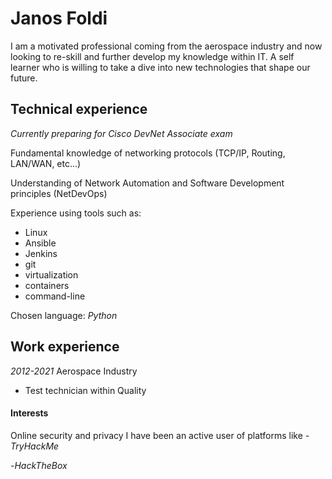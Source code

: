 # Janos Foldi

I am a motivated professional coming from the aerospace industry and now looking to re-skill and further
develop my knowledge within IT. A self learner who is willing to take a dive into new technologies that
shape our future.

## Technical experience

_Currently preparing for Cisco DevNet Associate exam_

Fundamental knowledge of networking protocols (TCP/IP, Routing, LAN/WAN, etc...)

Understanding of Network Automation and Software Development principles (NetDevOps)

Experience using tools such as:
  - Linux 
  - Ansible 
  - Jenkins
  - git
  - virtualization
  - containers
  - command-line

Chosen language: _Python_

## Work experience

_2012-2021_ Aerospace Industry
  - Test technician within Quality

#### Interests

Online security and privacy
I have been an active user of platforms like 
  -_TryHackMe_ <script src="https://tryhackme.com/badge/377390"></script>



  -_HackTheBox_ <script src="https://app.hackthebox.com/profile/835941"></script>

